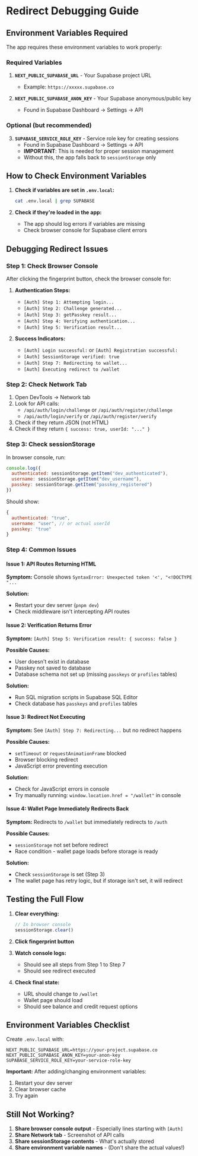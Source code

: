 # Redirect Debugging Guide

## Environment Variables Required

The app requires these environment variables to work properly:

### Required Variables

1. **`NEXT_PUBLIC_SUPABASE_URL`** - Your Supabase project URL
   - Example: `https://xxxxx.supabase.co`

2. **`NEXT_PUBLIC_SUPABASE_ANON_KEY`** - Your Supabase anonymous/public key
   - Found in Supabase Dashboard → Settings → API

### Optional (but recommended)

3. **`SUPABASE_SERVICE_ROLE_KEY`** - Service role key for creating sessions
   - Found in Supabase Dashboard → Settings → API
   - **IMPORTANT**: This is needed for proper session management
   - Without this, the app falls back to `sessionStorage` only

## How to Check Environment Variables

1. **Check if variables are set in `.env.local`:**
   ```bash
   cat .env.local | grep SUPABASE
   ```

2. **Check if they're loaded in the app:**
   - The app should log errors if variables are missing
   - Check browser console for Supabase client errors

## Debugging Redirect Issues

### Step 1: Check Browser Console

After clicking the fingerprint button, check the browser console for:

1. **Authentication Steps:**
   - `[Auth] Step 1: Attempting login...`
   - `[Auth] Step 2: Challenge generated...`
   - `[Auth] Step 3: getPasskey result...`
   - `[Auth] Step 4: Verifying authentication...`
   - `[Auth] Step 5: Verification result...`

2. **Success Indicators:**
   - `[Auth] Login successful:` or `[Auth] Registration successful:`
   - `[Auth] SessionStorage verified: true`
   - `[Auth] Step 7: Redirecting to wallet...`
   - `[Auth] Executing redirect to /wallet`

### Step 2: Check Network Tab

1. Open DevTools → Network tab
2. Look for API calls:
   - `/api/auth/login/challenge` or `/api/auth/register/challenge`
   - `/api/auth/login/verify` or `/api/auth/register/verify`
3. Check if they return JSON (not HTML)
4. Check if they return `{ success: true, userId: "..." }`

### Step 3: Check sessionStorage

In browser console, run:
```javascript
console.log({
  authenticated: sessionStorage.getItem("dev_authenticated"),
  username: sessionStorage.getItem("dev_username"),
  passkey: sessionStorage.getItem("passkey_registered")
})
```

Should show:
```javascript
{
  authenticated: "true",
  username: "user", // or actual userId
  passkey: "true"
}
```

### Step 4: Common Issues

#### Issue 1: API Routes Returning HTML
**Symptom:** Console shows `SyntaxError: Unexpected token '<', "<!DOCTYPE "...`

**Solution:**
- Restart your dev server (`pnpm dev`)
- Check middleware isn't intercepting API routes

#### Issue 2: Verification Returns Error
**Symptom:** `[Auth] Step 5: Verification result: { success: false }`

**Possible Causes:**
- User doesn't exist in database
- Passkey not saved to database
- Database schema not set up (missing `passkeys` or `profiles` tables)

**Solution:**
- Run SQL migration scripts in Supabase SQL Editor
- Check database has `passkeys` and `profiles` tables

#### Issue 3: Redirect Not Executing
**Symptom:** See `[Auth] Step 7: Redirecting...` but no redirect happens

**Possible Causes:**
- `setTimeout` or `requestAnimationFrame` blocked
- Browser blocking redirect
- JavaScript error preventing execution

**Solution:**
- Check for JavaScript errors in console
- Try manually running: `window.location.href = "/wallet"` in console

#### Issue 4: Wallet Page Immediately Redirects Back
**Symptom:** Redirects to `/wallet` but immediately redirects to `/auth`

**Possible Causes:**
- `sessionStorage` not set before redirect
- Race condition - wallet page loads before storage is ready

**Solution:**
- Check `sessionStorage` is set (Step 3)
- The wallet page has retry logic, but if storage isn't set, it will redirect

## Testing the Full Flow

1. **Clear everything:**
   ```javascript
   // In browser console
   sessionStorage.clear()
   ```

2. **Click fingerprint button**

3. **Watch console logs:**
   - Should see all steps from Step 1 to Step 7
   - Should see redirect executed

4. **Check final state:**
   - URL should change to `/wallet`
   - Wallet page should load
   - Should see balance and credit request options

## Environment Variables Checklist

Create `.env.local` with:
```env
NEXT_PUBLIC_SUPABASE_URL=https://your-project.supabase.co
NEXT_PUBLIC_SUPABASE_ANON_KEY=your-anon-key
SUPABASE_SERVICE_ROLE_KEY=your-service-role-key
```

**Important:** After adding/changing environment variables:
1. Restart your dev server
2. Clear browser cache
3. Try again

## Still Not Working?

1. **Share browser console output** - Especially lines starting with `[Auth]`
2. **Share Network tab** - Screenshot of API calls
3. **Share sessionStorage contents** - What's actually stored
4. **Share environment variable names** - (Don't share the actual values!)
